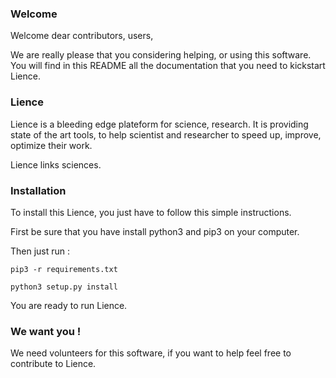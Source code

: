 ### Welcome ### 

Welcome dear contributors, users, 

We are really please that you considering helping, or using this software.
You will find in this README all the documentation that you need to kickstart Lience.

### Lience ###

Lience is a bleeding edge plateform for science, research. It is providing state of the art tools, to help 
scientist and researcher to speed up, improve, optimize their work.

Lience links sciences. 

### Installation ###

To install this Lience, you just have to follow this simple instructions.

First be sure that you have install python3 and pip3 on your computer. 

Then just run : 

`pip3 -r requirements.txt`

`python3 setup.py install`

You are ready to run Lience.  

### We want you ! ###

We need volunteers for this software, if you want to help feel free to contribute to Lience. 